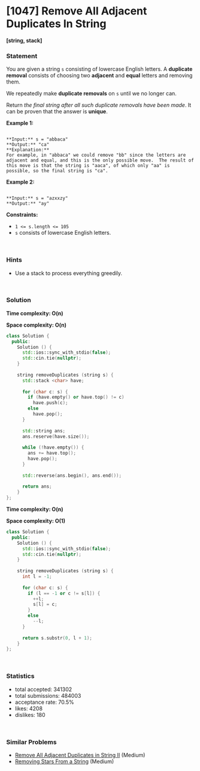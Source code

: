 # [1047] Remove All Adjacent Duplicates In String

**[string, stack]**

### Statement

You are given a string `s` consisting of lowercase English letters. A **duplicate removal** consists of choosing two **adjacent** and **equal** letters and removing them.

We repeatedly make **duplicate removals** on `s` until we no longer can.

Return *the final string after all such duplicate removals have been made*. It can be proven that the answer is **unique**.


**Example 1:**

```

**Input:** s = "abbaca"
**Output:** "ca"
**Explanation:** 
For example, in "abbaca" we could remove "bb" since the letters are adjacent and equal, and this is the only possible move.  The result of this move is that the string is "aaca", of which only "aa" is possible, so the final string is "ca".

```

**Example 2:**

```

**Input:** s = "azxxzy"
**Output:** "ay"

```

**Constraints:**
* `1 <= s.length <= 105`
* `s` consists of lowercase English letters.


<br>

### Hints

- Use a stack to process everything greedily.

<br>

### Solution

**Time complexity: O(n)**

**Space complexity: O(n)**

```cpp
class Solution {
  public:
    Solution () {
      std::ios::sync_with_stdio(false);
      std::cin.tie(nullptr);
    }
  
    string removeDuplicates (string s) {
      std::stack <char> have;
      
      for (char c: s) {
        if (have.empty() or have.top() != c)
          have.push(c);
        else
          have.pop();
      }
      
      std::string ans;
      ans.reserve(have.size());
      
      while (!have.empty()) {
        ans += have.top();
        have.pop();
      }
      
      std::reverse(ans.begin(), ans.end());
      
      return ans;
    }
};
```

**Time complexity: O(n)**

**Space complexity: O(1)**

```cpp
class Solution {
  public:
    Solution () {
      std::ios::sync_with_stdio(false);
      std::cin.tie(nullptr);
    }
  
    string removeDuplicates (string s) {
      int l = -1;
      
      for (char c: s) {
        if (l == -1 or c != s[l]) {
          ++l;
          s[l] = c;
        }
        else
          --l;
      }
      
      return s.substr(0, l + 1);
    }
};
```

<br>

### Statistics

- total accepted: 341302
- total submissions: 484003
- acceptance rate: 70.5%
- likes: 4208
- dislikes: 180

<br>

### Similar Problems

- [Remove All Adjacent Duplicates in String II](https://leetcode.com/problems/remove-all-adjacent-duplicates-in-string-ii) (Medium)
- [Removing Stars From a String](https://leetcode.com/problems/removing-stars-from-a-string) (Medium)
